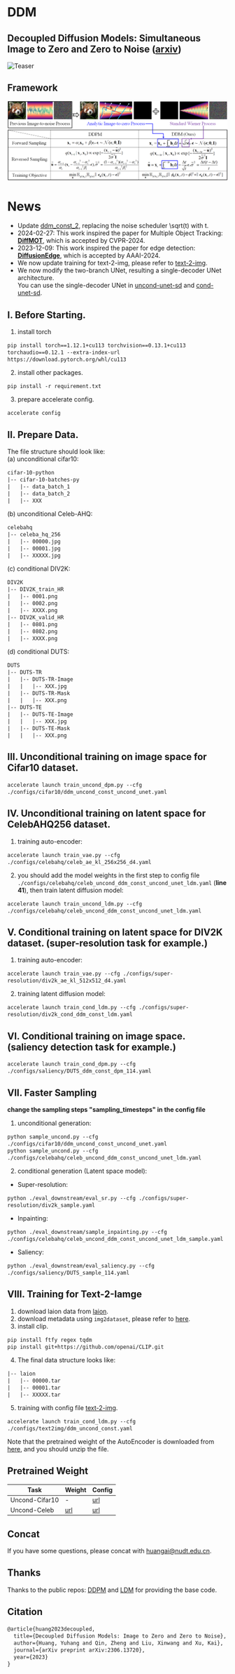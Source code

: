 # DDM
## Decoupled Diffusion Models: Simultaneous Image to Zero and Zero to Noise ([arxiv](https://arxiv.org/abs/2306.13720))
![Teaser](assets/figure1.png)

## Framework
![Framework](assets/framework.png)

# News
- Update [ddm_const_2](ddm/ddm_const_2.py), replacing the noise scheduler \sqrt(t) with t. 
- 2024-02-27: This work inspired the paper for Multiple Object Tracking: [**DiffMOT**](https://github.com/Kroery/DiffMOT), which is accepted by CVPR-2024.
- 2023-12-09: This work inspired the paper for edge detection: [**DiffusionEdge**](https://github.com/GuHuangAI/DiffusionEdge), which is accepted by AAAI-2024.
- We now update training for text-2-img, please refer to [text-2-img](#viii-training-for-text-2-iamge).
- We now modify the two-branch UNet, resulting a single-decoder UNet architecture.  
You can use the single-decoder UNet in [uncond-unet-sd](unet/uncond_unet_sd.py) and [cond-unet-sd](unet/cond_unet_sd.py).

## I. Before Starting.
1. install torch
~~~
pip install torch==1.12.1+cu113 torchvision==0.13.1+cu113 torchaudio==0.12.1 --extra-index-url https://download.pytorch.org/whl/cu113
~~~
2. install other packages.
~~~
pip install -r requirement.txt
~~~
3. prepare accelerate config.
~~~
accelerate config
~~~

## II. Prepare Data.
The file structure should look like:  
(a) unconditional cifar10:
```commandline
cifar-10-python
|-- cifar-10-batches-py
|   |-- data_batch_1
|   |-- data_batch_2
|   |-- XXX
```

(b) unconditional Celeb-AHQ:
```commandline
celebahq
|-- celeba_hq_256
|   |-- 00000.jpg
|   |-- 00001.jpg
|   |-- XXXXX.jpg
```

(c) conditional DIV2K:
```commandline
DIV2K
|-- DIV2K_train_HR
|   |-- 0001.png
|   |-- 0002.png
|   |-- XXXX.png
|-- DIV2K_valid_HR
|   |-- 0801.png
|   |-- 0802.png
|   |-- XXXX.png
```

(d) conditional DUTS:
```commandline
DUTS
|-- DUTS-TR
|   |-- DUTS-TR-Image
|   |   |-- XXX.jpg
|   |-- DUTS-TR-Mask
|   |   |-- XXX.png
|-- DUTS-TE
|   |-- DUTS-TE-Image
|   |   |-- XXX.jpg
|   |-- DUTS-TE-Mask
|   |   |-- XXX.png
```

## III. Unconditional training on image space for Cifar10 dataset.
~~~
accelerate launch train_uncond_dpm.py --cfg ./configs/cifar10/ddm_uncond_const_uncond_unet.yaml
~~~

## IV. Unconditional training on latent space for CelebAHQ256 dataset.
1. training auto-encoder:
~~~
accelerate launch train_vae.py --cfg ./configs/celebahq/celeb_ae_kl_256x256_d4.yaml
~~~
2. you should add the model weights in the first step to config file `./configs/celebahq/celeb_uncond_ddm_const_uncond_unet_ldm.yaml` (**line 41**), then train latent diffusion model:
~~~
accelerate launch train_uncond_ldm.py --cfg ./configs/celebahq/celeb_uncond_ddm_const_uncond_unet_ldm.yaml
~~~

## V. Conditional training on latent space for DIV2K dataset. (super-resolution task for example.)
1. training auto-encoder:
~~~
accelerate launch train_vae.py --cfg ./configs/super-resolution/div2k_ae_kl_512x512_d4.yaml
~~~
2. training latent diffusion model:
~~~
accelerate launch train_cond_ldm.py --cfg ./configs/super-resolution/div2k_cond_ddm_const_ldm.yaml
~~~

## VI. Conditional training on image space. (saliency detection task for example.)
~~~
accelerate launch train_cond_dpm.py --cfg ./configs/saliency/DUTS_ddm_const_dpm_114.yaml
~~~

## VII. Faster Sampling
**change the sampling steps "sampling_timesteps" in the config file**
1. unconditional generation:
~~~
python sample_uncond.py --cfg ./configs/cifar10/ddm_uncond_const_uncond_unet.yaml
python sample_uncond.py --cfg ./configs/celebahq/celeb_uncond_ddm_const_uncond_unet_ldm.yaml
~~~
2. conditional generation (Latent space model):
- Super-resolution:
~~~
python ./eval_downstream/eval_sr.py --cfg ./configs/super-resolution/div2k_sample.yaml
~~~
- Inpainting:
~~~
python ./eval_downstream/sample_inpainting.py --cfg ./configs/celebahq/celeb_uncond_ddm_const_uncond_unet_ldm_sample.yaml
~~~
- Saliency:
~~~
python ./eval_downstream/eval_saliency.py --cfg ./configs/saliency/DUTS_sample_114.yaml
~~~

## VIII. Training for Text-2-Iamge
1. download laion data from [laion](https://laion.ai/blog/laion-400-open-dataset/). 
2. download metadata using `img2dataset`, please refer to [here](https://github.com/rom1504/img2dataset). 
3. install clip. 
~~~
pip install ftfy regex tqdm
pip install git+https://github.com/openai/CLIP.git
~~~
4. The final data structure looks like:
```commandline
|-- laion
|   |-- 00000.tar
|   |-- 00001.tar
|   |-- XXXXX.tar
```
5. training with config file [text-2-img](configs/text2img/ddm_const_text.yaml). 
~~~
accelerate launch train_cond_ldm.py --cfg ./configs/text2img/ddm_uncond_const.yaml
~~~
Note that the pretrained weight of the AutoEncoder is downloaded from [here](https://ommer-lab.com/files/latent-diffusion/kl-f4.zip), and you should unzip the file.

## Pretrained Weight
| Task         | Weight                                                          | Config                                                        |
|--------------|-----------------------------------------------------------------|---------------------------------------------------------------|
 | Uncond-Cifar10| -                                                               | [url](configs/cifar10/ddm_uncond_const2_unet.yaml)        |
| Uncond-Celeb | [url](https://pan.baidu.com/s/1jhHZJTUzH_eH9xM6s9_6dQ?pwd=iewg) | [url](configs/celebahq/celeb_uncond_ddm_const2_unet_ldm.yaml) |


## Concat
If you have some questions, please concat with huangai@nudt.edu.cn.
## Thanks
Thanks to the public repos: [DDPM](https://github.com/lucidrains/denoising-diffusion-pytorch) and [LDM](https://github.com/CompVis/latent-diffusion) for providing the base code.
## Citation
~~~
@article{huang2023decoupled,
  title={Decoupled Diffusion Models: Image to Zero and Zero to Noise},
  author={Huang, Yuhang and Qin, Zheng and Liu, Xinwang and Xu, Kai},
  journal={arXiv preprint arXiv:2306.13720},
  year={2023}
}
~~~